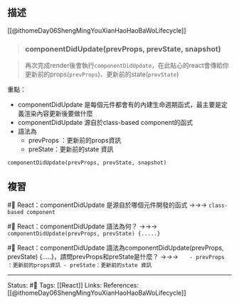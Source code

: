 ## 描述

[[@ithomeDay06ShengMingYouXianHaoHaoBaWoLifecycle]]
> ### componentDidUpdate(prevProps, prevState, snapshot)

> 再次完成render後會執行`componentDidUpdate`，在此貼心的react會傳給你更新前的props(`prevProps`)、更新前的state(`prevState`)


重點：
- componentDidUpdate 是每個元件都會有的內建生命週期函式，最主要是定義渲染內容更新後要做什麼
- componentDidUpdate 源自於class-based component的函式
- 語法為
	- prevProps ：更新前的props資訊
	- preState：更新前的state 資訊
```
componentDidUpdate(prevProps, prevState, snapshot)
```

## 複習

#🧠 React：componentDidUpdate 是源自於哪個元件開發的函式 ->->-> `class-based component`
<!--SR:!2022-11-23,27,250-->

#🧠 React：componentDidUpdate 語法為何？ ->->-> `componentDidUpdate(prevProps, prevState) {.....}`
<!--SR:!2022-11-22,26,250-->

#🧠 React：componentDidUpdate 語法為componentDidUpdate(prevProps, prevState) {.....}，請問prevProps和preState是什麼？ ->->-> `	- prevProps ：更新前的props資訊 - preState：更新前的state 資訊`
<!--SR:!2022-11-21,26,250-->

---
Status: #🌱 
Tags:
[[React]]
Links:
References:
[[@ithomeDay06ShengMingYouXianHaoHaoBaWoLifecycle]]